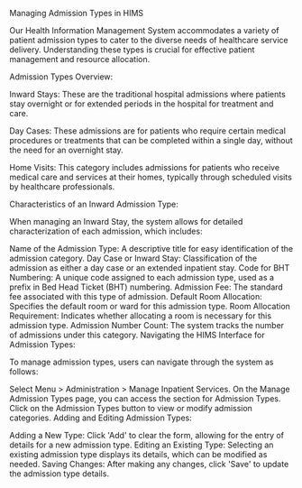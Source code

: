 Managing Admission Types in HIMS

Our Health Information Management System accommodates a variety of patient admission types to cater to the diverse needs of healthcare service delivery. Understanding these types is crucial for effective patient management and resource allocation.

Admission Types Overview:

Inward Stays: These are the traditional hospital admissions where patients stay overnight or for extended periods in the hospital for treatment and care.

Day Cases: These admissions are for patients who require certain medical procedures or treatments that can be completed within a single day, without the need for an overnight stay.

Home Visits: This category includes admissions for patients who receive medical care and services at their homes, typically through scheduled visits by healthcare professionals.

Characteristics of an Inward Admission Type:

When managing an Inward Stay, the system allows for detailed characterization of each admission, which includes:

Name of the Admission Type: A descriptive title for easy identification of the admission category.
Day Case or Inward Stay: Classification of the admission as either a day case or an extended inpatient stay.
Code for BHT Numbering: A unique code assigned to each admission type, used as a prefix in Bed Head Ticket (BHT) numbering.
Admission Fee: The standard fee associated with this type of admission.
Default Room Allocation: Specifies the default room or ward for this admission type.
Room Allocation Requirement: Indicates whether allocating a room is necessary for this admission type.
Admission Number Count: The system tracks the number of admissions under this category.
Navigating the HIMS Interface for Admission Types:

To manage admission types, users can navigate through the system as follows:

Select Menu > Administration > Manage Inpatient Services.
On the Manage Admission Types page, you can access the section for Admission Types.
Click on the Admission Types button to view or modify admission categories.
Adding and Editing Admission Types:

Adding a New Type: Click 'Add' to clear the form, allowing for the entry of details for a new admission type.
Editing an Existing Type: Selecting an existing admission type displays its details, which can be modified as needed.
Saving Changes: After making any changes, click 'Save' to update the admission type details.